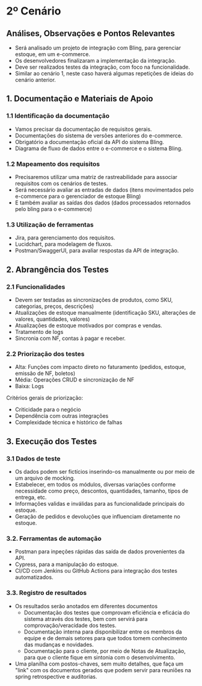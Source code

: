 # 2º Cenário

## Análises, Observações e Pontos Relevantes
- Será analisado um projeto de integração com Bling, para gerenciar estoque, em um e-commerce.
- Os desenvolvedores finalizaram a implementação da integração.
- Deve ser realizados testes da integração, com foco na funcionalidade.
- Similar ao cenário 1, neste caso haverá algumas repetições de ideias do cenário anterior.

## 1. Documentação e Materiais de Apoio
### 1.1 Identificação da documentação
- Vamos precisar da documentação de requisitos gerais.
- Documentações do sistema de versões anteriores do e-commerce.
- Obrigatório a documentação oficial da API do sistema Bling.
- Diagrama de fluxo de dados entre o e-commerce e o sistema Bling.

### 1.2 Mapeamento dos requisitos
- Precisaremos utilizar uma matriz de rastreabilidade para associar requisitos com os cenários de testes.
- Será necessário avaliar as entradas de dados (itens movimentados pelo e-commerce para o gerenciador de estoque Bling)
- E também avaliar as saídas dos dados (dados processados retornados pelo bling para o e-commerce)

### 1.3 Utilização de ferramentas
- Jira, para gerenciamento dos requisitos.
- Lucidchart, para modelagem de fluxos.
- Postman/SwaggerUI, para avaliar respostas da API de integração.

## 2. Abrangência dos Testes
### 2.1 Funcionalidades
- Devem ser testadas as sincronizações de produtos, como SKU, categorias, preços, descrições)
- Atualizações de estoque manualmente (identificação SKU, alterações de valores, quantidades, valores)
- Atualizações de estoque motivados por compras e vendas.
- Tratamento de logs
- Sincronia com NF, contas à pagar e receber.

### 2.2 Priorização dos testes
- Alta: Funções com impacto direto no faturamento (pedidos, estoque, emissão de NF, boletos)
- Média: Operações CRUD e sincronização de NF
- Baixa: Logs

Critérios gerais de priorização:
- Criticidade para o negócio
- Dependência com outras integrações
- Complexidade técnica e histórico de falhas

## 3. Execução dos Testes
### 3.1 Dados de teste
- Os dados podem ser fictícios inserindo-os manualmente ou por meio de um arquivo de mocking.
- Estabelecer, em todos os módulos, diversas variações conforme necessidade como preço, descontos, quantidades, tamanho, tipos de entrega, etc.
- Informações validas e inválidas para as funcionalidade principais do estoque.
- Geração de pedidos e devoluções que influenciam diretamente no estoque.

### 3.2. Ferramentas de automação
- Postman para inpeções rápidas das saída de dados provenientes da API.
- Cypress, para a manipulação do estoque.
- CI/CD com Jenkins ou GitHub Actions para integração dos testes automatizados.

### 3.3. Registro de resultados
- Os resultados serão anotados em diferentes documentos
	- Documentação dos testes que comprovam eficiência e eficácia do sistema através dos testes, bem com servirá para comprovação/veracidade dos testes.
	- Documentação interna para disponibilizar entre os membros da equipe e de demais setores para que todos tomem conhecimento das mudanças e novidades.
	- Documentação para o cliente, por meio de Notas de Atualização, para que o cliente fique em sintonia com o desenvolvimento.
- Uma planilha com postos-chaves, sem muito detalhes, que faça um "link" com os documentos gerados que podem servir para reuniões na spring retrospective e auditorias.

